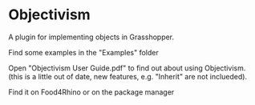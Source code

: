 # Objectivism

A plugin for implementing objects in Grasshopper.

Find some examples in the "Examples" folder

Open "Objectivism User Guide.pdf" to find out about using Objectivism. (this is a little out of date, new features, e.g. "Inherit" are not inclueded).

Find it on Food4Rhino or on the package manager
